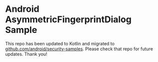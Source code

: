 
Android AsymmetricFingerprintDialog Sample
==========================================

This repo has been updated to Kotlin and migrated to [github.com/android/security-samples][1]. Please check that repo for future updates. Thank you!

[1]: https://github.com/android/security-samples
